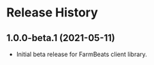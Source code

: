 # Release History

## 1.0.0-beta.1 (2021-05-11)

- Initial beta release for FarmBeats client library.
